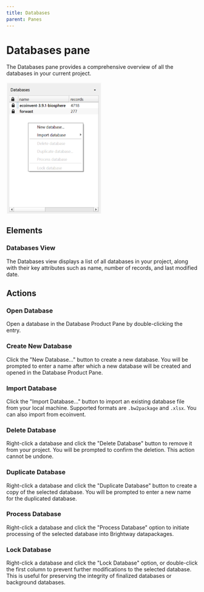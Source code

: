 ```yaml
---
title: Databases
parent: Panes
---
```


<div class="image-container">
<div>
    <h1 class="fs-9">Databases pane</h1>
    <p class="fs-6 fw-300">The Databases pane provides a comprehensive overview of all the databases in your current project.</p>
</div>
<img src="../../assets/panes-databases.png" width="250"/>
</div>

## Elements
### Databases View
The Databases view displays a list of all databases in your project, along with their key attributes such as name, number of records, and last modified date.

## Actions
### Open Database
Open a database in the Database Product Pane by double-clicking the entry.

### Create New Database
Click the "New Database..." button to create a new database. You will be prompted to enter a name after which a new database will be created and opened in the Database Product Pane.

### Import Database
Click the "Import Database..." button to import an existing database file from your local machine. Supported formats are `.bw2package` and `.xlsx`. You can also import from ecoinvent.

### Delete Database
Right-click a database and click the "Delete Database" button to remove it from your project. You will be prompted to confirm the deletion. This action cannot be undone.

### Duplicate Database
Right-click a database and click the "Duplicate Database" button to create a copy of the selected database. You will be prompted to enter a new name for the duplicated database.

### Process Database
Right-click a database and click the "Process Database" option to initiate processing of the selected database into Brightway datapackages.

### Lock Database
Right-click a database and click the "Lock Database" option, or double-click the first column to prevent further modifications to the selected database. This is useful for preserving the integrity of finalized databases or background databases.
